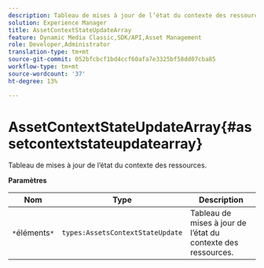 ```yaml
---
description: Tableau de mises à jour de l’état du contexte des ressources.
solution: Experience Manager
title: AssetContextStateUpdateArray
feature: Dynamic Media Classic,SDK/API,Asset Management
role: Developer,Administrator
translation-type: tm+mt
source-git-commit: 052bfcbcf1bd4ccf60afa7e3325bf58dd07cba85
workflow-type: tm+mt
source-wordcount: '37'
ht-degree: 13%

---
```



# AssetContextStateUpdateArray{#assetcontextstateupdatearray}

Tableau de mises à jour de l’état du contexte des ressources.

**Paramètres**

| Nom | Type | Description |
|---|---|---|
| `*`éléments`*` | `types:AssetsContextStateUpdate` | Tableau de mises à jour de l’état du contexte des ressources. |


